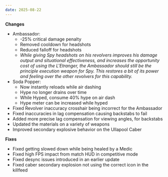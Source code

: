 ```yaml
---
date: 2025-08-22
---
```


**Changes**

* Ambassador:
  * -25% critical damage penalty
  * Removed cooldown for headshots
  * Reduced falloff for headshots
  * _While giving Spy headshots on his revolvers improves his damage output and situational effectiveness, and increases the opportunity cost of using the L'Etranger, the Ambassador should still be the principle execution weapon for Spy. This restores a bit of its power and feeling over the other revolvers for this capability._
* Soda Popper:
  * Now instantly reloads while air dashing
  * Hype no longer drains over time
  * While Hyped, consume 40% hype on air dash
  * Hype meter can be increased while hyped
* Fixed Revolver inaccuracy crosshair being incorrect for the Ambassador
* Fixed inaccuracies in lag compensation causing backstabs to fail
* Added more precise lag compensation for viewing angles, for backstabs
* Updated the materials on a variety of weapons
* Improved secondary explosive behavior on the Ullapool Caber

**Fixes**

* Fixed getting slowed down while being healed by a Medic
* Fixed high FPS impact from match HUD in competitive mode
* Fixed desync issues introduced in an earlier update
* Fixed caber secondary explosion not using the correct icon in the killfeed
